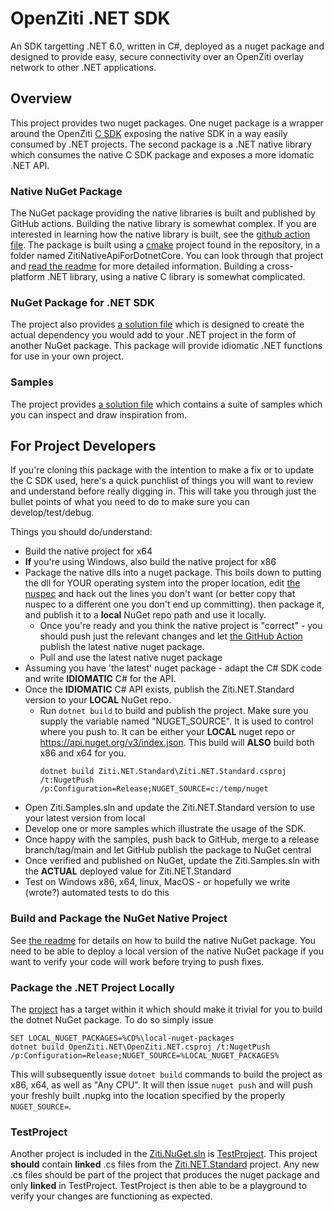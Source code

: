 # OpenZiti .NET SDK

An SDK targetting .NET 6.0, written in C#, deployed as a nuget package and designed to 
provide easy, secure connectivity over an OpenZiti overlay network to other .NET applications.

## Overview

This project provides two nuget packages. One nuget package is a wrapper around the OpenZiti
[C SDK](https://github.com/openziti/ziti-sdk-c) exposing the native SDK in a way easily consumed by .NET projects. 
The second package is a .NET native library which consumes the native C SDK package and exposes a more idomatic .NET API.

### Native NuGet Package

The NuGet package providing the native libraries is built and published by GitHub actions. Building the native library is somewhat
complex. If you are interested in learning how the native library is built, see the [github action file](.github/workflows/native-nuget-publish.yml).
The package is built using a [cmake](https://cmake.org/) project found in the repository, in a folder named ZitiNativeApiForDotnetCore.
You can look through that project and [read the readme](./ZitiNativeApiForDotnetCore/README.md) for more detailed information. 
Building a cross-platform .NET library, using a native C library is somewhat complicated.

### NuGet Package for .NET SDK

The project also provides [a solution file](./Ziti.NuGet.sln) which is designed to create the actual dependency you would add to your .NET
project in the form of another NuGet package. This package will provide idiomatic .NET functions for use in your own project.

### Samples

The project provides [a solution file](./Ziti.Samples.sln) which contains a suite of samples which you can inspect and draw inspiration
from.

## For Project Developers

If you're cloning this package with the intention to make a fix or to update the C SDK used, here's a quick punchlist of things you will
want to review and understand before really digging in. This will take you through just the bullet points of what you need to do to make
sure you can develop/test/debug. 

Things you should do/understand:

* Build the native project for x64
* **If** you're using Windows, also build the native project for x86
* Package the native dlls into a nuget package. This boils down to putting the dll for YOUR operating system into the proper location,
  edit [the nuspec](./native-package.nuspec) and hack out the lines you don't want (or better copy that nuspec to a different one you
  don't end up committing). then package it, and publish it to a **local** NuGet repo path and use it locally.
  * Once you're ready and you think the native project is "correct" - you should push just the relevant changes and let 
    [the GitHub Action](https://github.com/openziti/ziti-sdk-csharp/actions/workflows/native-nuget-publish.yml) publish the latest 
    native nuget package. 
  * Pull and use the latest native nuget package
* Assuming you have 'the latest' nuget package - adapt the C# SDK code and write **IDIOMATIC** C# for the API.
* Once the **IDIOMATIC** C# API exists, publish the Ziti.NET.Standard version to your **LOCAL** NuGet repo.
  * Run `dotnet build` to build and publish the project. Make sure you supply the variable named "NUGET_SOURCE". It is used to control
    where you push to. It can be either your **LOCAL** nuget repo or https://api.nuget.org/v3/index.json. This build will **ALSO** 
    build both x86 and x64 for you.
    ```
    dotnet build Ziti.NET.Standard\Ziti.NET.Standard.csproj /t:NugetPush /p:Configuration=Release;NUGET_SOURCE=c:/temp/nuget
    ```
* Open Ziti.Samples.sln and update the Ziti.NET.Standard version to use your latest version from local
* Develop one or more samples which illustrate the usage of the SDK. 
* Once happy with the samples, push back to GitHub, merge to a release branch/tag/main and let GitHub publish the package to NuGet central
* Once verified and published on NuGet, update the Ziti.Samples.sln with the **ACTUAL** deployed value for Ziti.NET.Standard
* Test on Windows x86, x64, linux, MacOS - or hopefully we write (wrote?) automated tests to do this

### Build and Package the NuGet Native Project

See [the readme](./ZitiNativeApiForDotnetCore/README.md) for details on how to build the native NuGet package. You need to be able
to deploy a local version of the native NuGet package if you want to verify your code will work before trying to push fixes.

### Package the .NET Project Locally

The [project](./Ziti.NET.Standard/) has a target within it which should make it trivial for you to build the dotnet NuGet package. To do so
simply issue
```
SET LOCAL_NUGET_PACKAGES=%CD%\local-nuget-packages
dotnet build OpenZiti.NET\OpenZiti.NET.csproj /t:NugetPush /p:Configuration=Release;NUGET_SOURCE=%LOCAL_NUGET_PACKAGES%
```

This will subsequently issue `dotnet build` commands to build the project as x86, x64, as well as "Any CPU". It will then issue `nuget push`
and will push your freshly built .nupkg into the location specified by the properly `NUGET_SOURCE=`.

### TestProject

Another project is included in the [Ziti.NuGet.sln](./Ziti.NuGet.sln) is [TestProject](./TestProject). This project **should** contain
**linked** .cs files from the [Ziti.NET.Standard](./Ziti.NET.Standard) project. Any new .cs files should be part of the project that 
produces the nuget package and only **linked** in TestProject.  TestProject is then able to be a playground to verify your changes
are functioning as expected.


